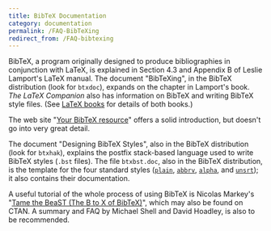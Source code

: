 ```yaml
---
title: BibTeX Documentation
category: documentation
permalink: /FAQ-BibTeXing
redirect_from: /FAQ-bibtexing
---
```


BibTeX, a program originally designed to produce bibliographies in
conjunction with LaTeX, is explained in Section&nbsp;4.3 and Appendix&nbsp;B
of Leslie Lamport's LaTeX manual.
The document "BibTeXing", in the BibTeX distribution (look for
`btxdoc`),
expands on the chapter in Lamport's book.  _The LaTeX Companion_
also has information on BibTeX and writing BibTeX style files.
(See [LaTeX books](FAQ-latex-books) for details of both
books.)

The web site "[Your BibTeX resource](http://www.bibtex.org)"
offers a solid introduction, but doesn't go into very great detail.

The document "Designing BibTeX Styles", also in the BibTeX
distribution (look for
`btxhak`), explains the postfix stack-based language used to
write BibTeX styles (`.bst` files). The file `btxbst.doc`,
also in the BibTeX distribution,
is the template for the four standard styles ([`plain`](https://ctan.org/pkg/bibtex),
[`abbrv`](https://ctan.org/pkg/bibtex), [`alpha`](https://ctan.org/pkg/bibtex), and [`unsrt`](https://ctan.org/pkg/bibtex)); it also
contains their documentation.

A useful tutorial of the whole process of using BibTeX is Nicolas
Markey's "[Tame the BeaST (The B to X of BibTeX)](https://ctan.org/pkg/tamethebeast/)", which
may also be found on CTAN.  A summary and FAQ by Michael
Shell and David Hoadley, is also to be recommended.

